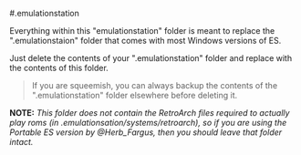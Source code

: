 #.emulationstation

Everything within this "emulationstation" folder is meant to replace the ".emulationstaion" folder that comes with most Windows versions of ES.

Just delete the contents of your ".emulationstation" folder and replace with the contents of this folder.

> If you are squeemish, you can always backup the contents of the ".emulationstation" folder elsewhere before deleting it.

**NOTE:** *This folder does not contain the RetroArch files required to actually play roms (in .emulationsation/systems/retroarch), so if you are using the Portable ES version by @Herb_Fargus, then you should leave that folder intact.*
